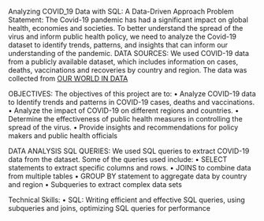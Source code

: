 Analyzing COVID_19 Data with SQL: A Data-Driven Approach
Problem Statement: The Covid-19 pandemic has had a significant impact on global health, economies and societies. To better understand the spread of the virus and inform public health policy, we need to analyze the Covid-19 dataset to identify trends, patterns, and insights that can inform our understanding of the pandemic.
DATA SOURCES: We used COVID-19 data from a publicly available dataset, which includes information on cases, deaths, vaccinations and recoveries by country and region. The data was collected from [OUR WORLD IN DATA](https://docs.owid.io/projects/etl/api/covid/%23downloaddata)

OBJECTIVES: The objectives of this project are to:
•	Analyze COVID-19 data to Identify trends and patterns in COVID-19 cases, deaths and vaccinations.
•	Analyze the impact of COVID-19 on different regions and countries.
•	Determine the effectiveness of public health measures in controlling the spread of the virus.
•	Provide insights and recommendations for policy makers and public health officials

DATA ANALYSIS 
SQL QUERIES: We used SQL queries to extract COVID-19 data from the dataset. 
Some of the queries used include:
•	SELECT statements to extract specific columns and rows. 
•	JOINS to combine data from multiple tables 
•	GROUP BY statement to aggregate data by country and region
•	Subqueries to extract complex data sets

Technical Skills: 
•	SQL: Writing efficient and effective SQL queries, using subqueries and joins, optimizing SQL queries for performance

